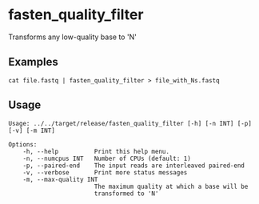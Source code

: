 # fasten_quality_filter

Transforms any low-quality base to 'N'

## Examples

```
cat file.fastq | fasten_quality_filter > file_with_Ns.fastq
```

## Usage

    Usage: ../../target/release/fasten_quality_filter [-h] [-n INT] [-p] [-v] [-m INT]
    
    Options:
        -h, --help          Print this help menu.
        -n, --numcpus INT   Number of CPUs (default: 1)
        -p, --paired-end    The input reads are interleaved paired-end
        -v, --verbose       Print more status messages
        -m, --max-quality INT
                            The maximum quality at which a base will be
                            transformed to 'N'
    

